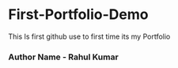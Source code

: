 # First-Portfolio-Demo
This Is first github use to first time its my Portfolio
<br>
<h3>Author Name - Rahul Kumar</h3>
